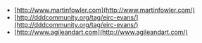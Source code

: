 - [http://www.martinfowler.com](http://www.martinfowler.com/)
- [http://dddcommunity.org/tag/eirc-evans/](http://dddcommunity.org/tag/eirc-evans/)
- [http://www.agileandart.com](http://www.agileandart.com/)